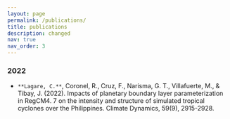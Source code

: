 ```yaml
---
layout: page
permalink: /publications/
title: publications
description: changed
nav: true
nav_order: 3
---
```


### 2022

- `**Lagare, C.**`, Coronel, R., Cruz, F., Narisma, G. T., Villafuerte, M., & Tibay, J. (2022). Impacts of planetary boundary layer parameterization in RegCM4. 7 on the intensity and structure of simulated tropical cyclones over the Philippines. Climate Dynamics, 59(9), 2915-2928.



